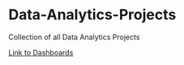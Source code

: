 # Data-Analytics-Projects
Collection of all Data Analytics Projects

<a href="https://www.notion.so/Power-BI-Dashboards-183ec8692364807ba058da7cde7cd114?pvs=12"> Link to Dashboards </a>
